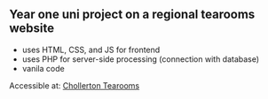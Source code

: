 **Year one uni project on a regional tearooms website**
------
+ uses HTML, CSS, and JS for frontend
+ uses PHP for server-side processing (connection with database)
+ vanila code

Accessible at: [Chollerton Tearooms](lproj.chollerton.khantthura.com)
